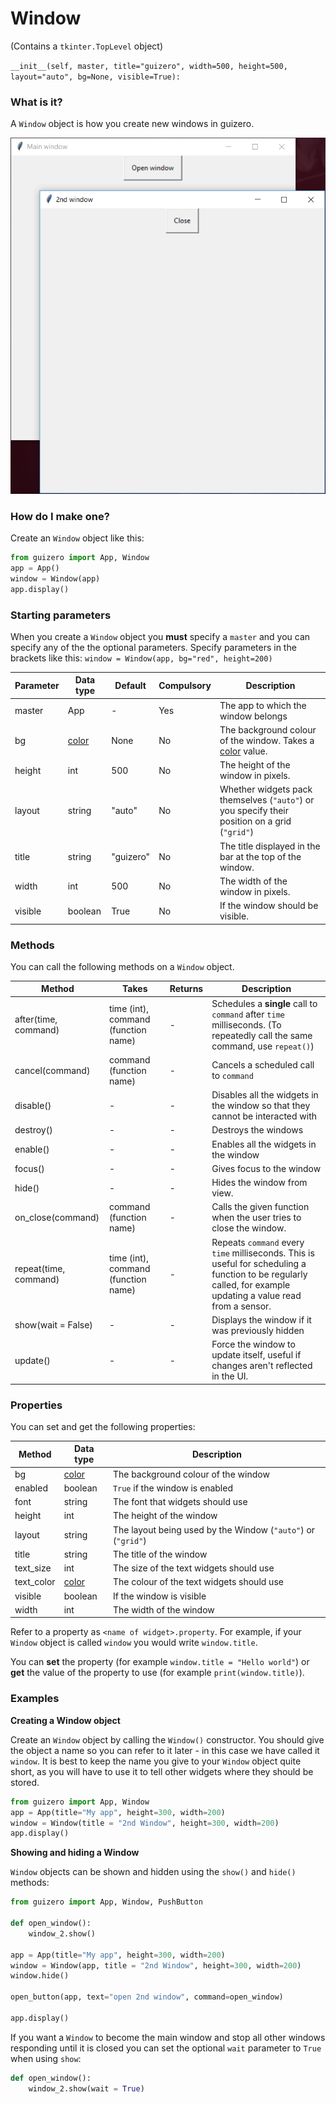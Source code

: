 # Window

(Contains a `tkinter.TopLevel` object)

`__init__(self, master, title="guizero", width=500, height=500, layout="auto", bg=None, visible=True):`

### What is it?
A `Window` object is how you create new windows in guizero.

![Window](images/window.png)

### How do I make one?

Create an `Window` object like this:

```python
from guizero import App, Window
app = App()
window = Window(app)
app.display()
```

### Starting parameters

When you create a `Window` object you **must** specify a `master` and you can specify any of the the optional parameters. Specify parameters in the brackets like this: `window = Window(app, bg="red", height=200)`

| Parameter | Data type          | Default   | Compulsory | Description                                                                                   |
|-----------|--------------------|-----------|------------|-----------------------------------------------------------------------------------------------|
| master    | App                | -         | Yes        | The app to which the window belongs                                                           |
| bg        | [color](colors.md) | None      | No         | The background colour of the window. Takes a [color](colors.md) value.                        |
| height    | int                | 500       | No         | The height of the window in pixels.                                                           |
| layout    | string             | "auto"    | No         | Whether widgets pack themselves (`"auto"`) or you specify their position on a grid (`"grid"`) |
| title     | string             | "guizero" | No         | The title displayed in the bar at the top of the window.                                      |
| width     | int                | 500       | No         | The width of the window in pixels.                                                            |
| visible   | boolean            | True      | No         | If the window should be visible.                                                              |

### Methods

You can call the following methods on a `Window` object.

| Method                | Takes                               | Returns | Description                                                                                                                                                    |
|-----------------------|-------------------------------------|---------|----------------------------------------------------------------------------------------------------------------------------------------------------------------|
| after(time, command)  | time (int), command (function name) | -       | Schedules a **single** call to `command` after `time` milliseconds. (To repeatedly call the same command, use `repeat()`)                                      |
| cancel(command)       | command (function name)             | -       | Cancels a scheduled call to `command`                                                                                                                          |
| disable()             | -                                   | -       | Disables all the widgets in the window so that they cannot be interacted with                                                                                  |
| destroy()             | -                                   | -       | Destroys the windows                                                                                                                                           |
| enable()              | -                                   | -       | Enables all the widgets in the window                                                                                                                          |
| focus()               | -                                   | -       | Gives focus to the window                                                                                                                                      |
| hide()                | -                                   | -       | Hides the window from view.                                                                                                                                    |
| on_close(command)     | command (function name)             | -       | Calls the given function when the user tries to close the window.                                                                                              |
| repeat(time, command) | time (int), command (function name) | -       | Repeats `command` every `time` milliseconds. This is useful for scheduling a function to be regularly called, for example updating a value read from a sensor. |
| show(wait = False)    | -                                   | -       | Displays the window if it was previously hidden                                                                                                                |
| update()              | -                                   | -       | Force the window to update itself, useful if changes aren't reflected in the UI.                                                                               |

### Properties

You can set and get the following properties:

| Method     | Data type          | Description                                                  |
|------------|--------------------|--------------------------------------------------------------|
| bg         | [color](colors.md) | The background colour of the window                          |
| enabled    | boolean            | `True` if the window is enabled                              |
| font       | string             | The font that widgets should use                             |
| height     | int                | The height of the window                                     |
| layout     | string             | The layout being used by the Window (`"auto"`) or (`"grid"`) |
| title      | string             | The title of the window                                      |
| text_size  | int                | The size of the text widgets should use                      |
| text_color | [color](colors.md) | The colour of the text widgets should use                    |
| visible    | boolean            | If the window is visible                                     |
| width      | int                | The width of the window                                      |


Refer to a property as `<name of widget>.property`. For example, if your `Window` object is called `window` you would write `window.title`.

You can **set** the property (for example `window.title = "Hello world"`) or **get** the value of the property to use (for example `print(window.title)`).

### Examples

**Creating a Window object**

Create an `Window` object by calling the `Window()` constructor. You should give the object a name so you can refer to it later - in this case we have called it `window`. It is best to keep the name you give to your `Window` object quite short, as you will have to use it to tell other widgets where they should be stored.


```python
from guizero import App, Window
app = App(title="My app", height=300, width=200)
window = Window(title = "2nd Window", height=300, width=200)
app.display()
```

**Showing and hiding a Window**

`Window` objects can be shown and hidden using the `show()` and `hide()` methods:

```python
from guizero import App, Window, PushButton

def open_window():
    window_2.show()

app = App(title="My app", height=300, width=200)
window = Window(app, title = "2nd Window", height=300, width=200)
window.hide()

open_button(app, text="open 2nd window", command=open_window)

app.display()
```

If you want a `Window` to become the main window and stop all other windows responding until it is closed you can set the optional `wait` parameter to `True` when using `show`:

```python
def open_window():
    window_2.show(wait = True)
```
